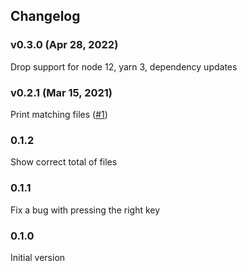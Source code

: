 ## Changelog

### v0.3.0 (Apr 28, 2022)

Drop support for node 12, yarn 3, dependency updates

### v0.2.1 (Mar 15, 2021)

Print matching files ([#1](https://github.com/ranyitz/globitor/pull/1))

### 0.1.2

Show correct total of files

### 0.1.1

Fix a bug with pressing the right key

### 0.1.0

Initial version
